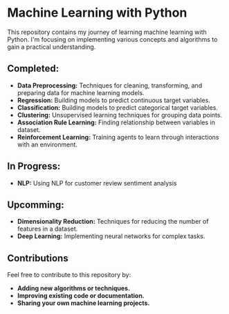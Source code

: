 # Machine Learning with Python

This repository contains my journey of learning machine learning with Python. I'm focusing on implementing various concepts and algorithms to gain a practical understanding.

## Completed:

- **Data Preprocessing:** Techniques for cleaning, transforming, and preparing data for machine learning models.
- **Regression:** Building models to predict continuous target variables.
- **Classification:** Building models to predict categorical target variables.
- **Clustering:** Unsupervised learning techniques for grouping data points.
- **Association Rule Learning:** Finding relationship between variables in dataset.
- **Reinforcement Learning:** Training agents to learn through interactions with an environment.

## In Progress:
- **NLP:** Using NLP for customer review sentiment analysis

## Upcomming:

- **Dimensionality Reduction:** Techniques for reducing the number of features in a dataset.
- **Deep Learning:** Implementing neural networks for complex tasks.

## Contributions

Feel free to contribute to this repository by:

- **Adding new algorithms or techniques.**
- **Improving existing code or documentation.**
- **Sharing your own machine learning projects.**
